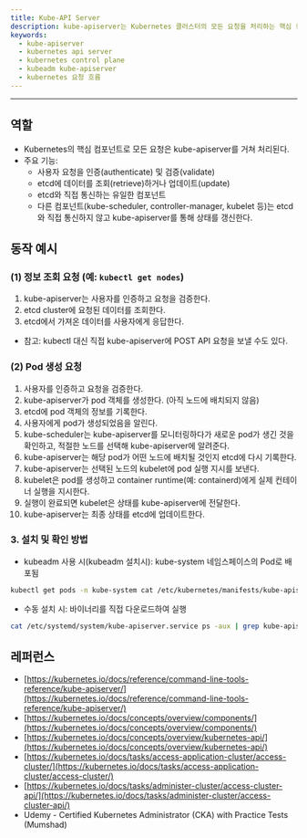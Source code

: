 ```yaml
---
title: Kube-API Server
description: kube-apiserver는 Kubernetes 클러스터의 모든 요청을 처리하는 핵심 컴포넌트로, 인증·검증 과정을 거쳐 etcd와 통신하며 클러스터 상태를 관리합니다. 이 글에서는 kube-apiserver의 역할, 동작 방식, 설치 및 확인 방법을 CKA 관점에서 자세히 정리했습니다.
keywords:
  - kube-apiserver
  - kubernetes api server
  - kubernetes control plane
  - kubeadm kube-apiserver
  - kubernetes 요청 흐름
---
```

---
## 역할

- Kubernetes의 핵심 컴포넌트로 모든 요청은 kube-apiserver를 거쳐 처리된다.
- 주요 기능:
    - 사용자 요청을 인증(authenticate) 및 검증(validate)
    - etcd에 데이터를 조회(retrieve)하거나 업데이트(update)
    - etcd와 직접 통신하는 유일한 컴포넌트
    - 다른 컴포넌트(kube-scheduler, controller-manager, kubelet 등)는 etcd와 직접 통신하지 않고 kube-apiserver를 통해 상태를 갱신한다.

## 동작 예시
### (1) 정보 조회 요청 (예: `kubectl get nodes`)

1. kube-apiserver는 사용자를 인증하고 요청을 검증한다.
2. etcd cluster에 요청된 데이터를 조회한다.
3. etcd에서 가져온 데이터를 사용자에게 응답한다.

- 참고: kubectl 대신 직접 kube-apiserver에 POST API 요청을 보낼 수도 있다.

### (2) Pod 생성 요청

1. 사용자를 인증하고 요청을 검증한다.
2. kube-apiserver가 pod 객체를 생성한다. (아직 노드에 배치되지 않음)
3. etcd에 pod 객체의 정보를 기록한다.
4. 사용자에게 pod가 생성되었음을 알린다.
5. kube-scheduler는 kube-apiserver를 모니터링하다가 새로운 pod가 생긴 것을 확인하고, 적절한 노드를 선택해 kube-apiserver에 알려준다.
6. kube-apiserver는 해당 pod가 어떤 노드에 배치될 것인지 etcd에 다시 기록한다.
7. kube-apiserver는 선택된 노드의 kubelet에 pod 실행 지시를 보낸다.
8. kubelet은 pod를 생성하고 container runtime(예: containerd)에게 실제 컨테이너 실행을 지시한다.
9. 실행이 완료되면 kubelet은 상태를 kube-apiserver에 전달한다.
10. kube-apiserver는 최종 상태를 etcd에 업데이트한다.

### 3. 설치 및 확인 방법

- kubeadm 사용 시(kubeadm 설치시): kube-system 네임스페이스의 Pod로 배포됨
```bash
kubectl get pods -n kube-system cat /etc/kubernetes/manifests/kube-apiserver.yaml
```
    
- 수동 설치 시: 바이너리를 직접 다운로드하여 실행
```bash
cat /etc/systemd/system/kube-apiserver.service ps -aux | grep kube-apiserver
```

## 레퍼런스

- [https://kubernetes.io/docs/reference/command-line-tools-reference/kube-apiserver/](https://kubernetes.io/docs/reference/command-line-tools-reference/kube-apiserver/)
- [https://kubernetes.io/docs/concepts/overview/components/](https://kubernetes.io/docs/concepts/overview/components/)
- [https://kubernetes.io/docs/concepts/overview/kubernetes-api/](https://kubernetes.io/docs/concepts/overview/kubernetes-api/)
- [https://kubernetes.io/docs/tasks/access-application-cluster/access-cluster/](https://kubernetes.io/docs/tasks/access-application-cluster/access-cluster/)
- [https://kubernetes.io/docs/tasks/administer-cluster/access-cluster-api/](https://kubernetes.io/docs/tasks/administer-cluster/access-cluster-api/)
- Udemy - Certified Kubernetes Administrator (CKA) with Practice Tests (Mumshad)